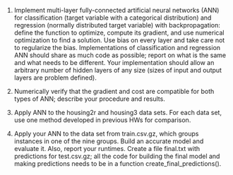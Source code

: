 1. Implement multi-layer fully-connected artificial neural networks (ANN) for classification (target variable with a categorical distribution) and regression (normally distributed target variable) with backpropagation: define the function to optimize, compute its gradient, and use numerical optimization to find a solution. Use bias on every layer and take care not to regularize the bias. Implementations of classification and regression ANN should share as much code as possible; report on what is the same and what needs to be different. Your implementation should allow an arbitrary number of hidden layers of any size (sizes of input and output layers are problem defined).

2. Numerically verify that the gradient and cost are compatible for both types of ANN; describe your procedure and results.

3. Apply ANN to the housing2r and housing3 data sets. For each data set, use one method developed in previous HWs for comparison.

4. Apply your ANN to the data set from train.csv.gz, which groups instances in one of the nine groups. Build an accurate model and evaluate it. Also, report your runtimes. Create a file final.txt with predictions for test.csv.gz; all the code for building the final model and making predictions needs to be in a function create_final_predictions().
